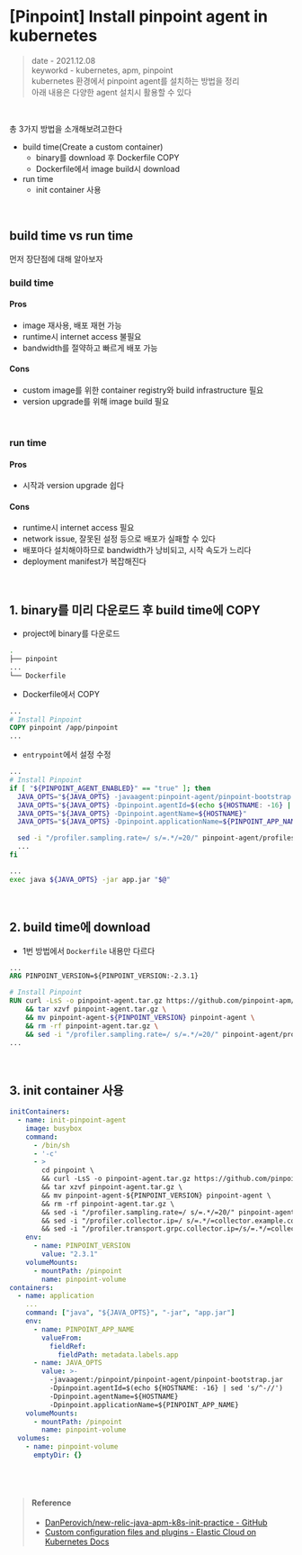 # [Pinpoint] Install pinpoint agent in kubernetes
> date - 2021.12.08  
> keyworkd - kubernetes, apm, pinpoint  
> kubernetes 환경에서 pinpoint agent를 설치하는 방법을 정리  
> 아래 내용은 다양한 agent 설치시 활용할 수 있다  

<br>

총 3가지 방법을 소개해보려고한다
* build time(Create a custom container)
  * binary를 download 후 Dockerfile COPY
  * Dockerfile에서 image build시 download
* run time
  * init container 사용

<br>

## build time vs run time
먼저 장단점에 대해 알아보자

### build time

#### Pros
* image 재사용, 배포 재현 가능
* runtime시 internet access 불필요
* bandwidth를 절약하고 빠르게 배포 가능

#### Cons
* custom image를 위한 container registry와 build infrastructure 필요
* version upgrade를 위해 image build 필요

<br>

### run time

#### Pros
* 시작과 version upgrade 쉽다

#### Cons
* runtime시 internet access 필요
* network issue, 잘못된 설정 등으로 배포가 실패할 수 있다
* 배포마다 설치해야하므로 bandwidth가 낭비되고, 시작 속도가 느리다
* deployment manifest가 복잡해진다


<br>

## 1. binary를 미리 다운로드 후 build time에 COPY
* project에 binary를 다운로드
```sh
.
├── pinpoint
...
└── Dockerfile
```

* Dockerfile에서 COPY
```dockerfile
...
# Install Pinpoint
COPY pinpoint /app/pinpoint
...
```

* `entrypoint`에서 설정 수정
```sh
...
# Install Pinpoint
if [ "${PINPOINT_AGENT_ENABLED}" == "true" ]; then
  JAVA_OPTS="${JAVA_OPTS} -javaagent:pinpoint-agent/pinpoint-bootstrap.jar"
  JAVA_OPTS="${JAVA_OPTS} -Dpinpoint.agentId=$(echo ${HOSTNAME: -16} | sed 's/^-//')"
  JAVA_OPTS="${JAVA_OPTS} -Dpinpoint.agentName=${HOSTNAME}"
  JAVA_OPTS="${JAVA_OPTS} -Dpinpoint.applicationName=${PINPOINT_APP_NAME}"

  sed -i "/profiler.sampling.rate=/ s/=.*/=20/" pinpoint-agent/profiles/release/pinpoint.config
  ...
fi

...
exec java ${JAVA_OPTS} -jar app.jar "$@"
```


<br>

## 2. build time에 download
* 1번 방법에서 `Dockerfile` 내용만 다르다
```dockerfile
...
ARG PINPOINT_VERSION=${PINPOINT_VERSION:-2.3.1}

# Install Pinpoint
RUN curl -LsS -o pinpoint-agent.tar.gz https://github.com/pinpoint-apm/pinpoint/releases/download/v${PINPOINT_VERSION}/pinpoint-agent-${PINPOINT_VERSION}.tar.gz \
    && tar xzvf pinpoint-agent.tar.gz \
    && mv pinpoint-agent-${PINPOINT_VERSION} pinpoint-agent \
    && rm -rf pinpoint-agent.tar.gz \
    && sed -i "/profiler.sampling.rate=/ s/=.*/=20/" pinpoint-agent/profiles/release/pinpoint.config  # Dockerfile or entrypoint에서 실행
...
```


<br>

## 3. init container 사용

```yaml
initContainers:
  - name: init-pinpoint-agent
    image: busybox
    command:
      - /bin/sh
      - '-c'
      - >
        cd pinpoint \
        && curl -LsS -o pinpoint-agent.tar.gz https://github.com/pinpoint-apm/pinpoint/releases/download/v${PINPOINT_VERSION}/pinpoint-agent-${PINPOINT_VERSION}.tar.gz \
        && tar xzvf pinpoint-agent.tar.gz \
        && mv pinpoint-agent-${PINPOINT_VERSION} pinpoint-agent \
        && rm -rf pinpoint-agent.tar.gz \
        && sed -i "/profiler.sampling.rate=/ s/=.*/=20/" pinpoint-agent/profiles/release/pinpoint.config \
        && sed -i "/profiler.collector.ip=/ s/=.*/=collector.example.com/" pinpoint-agent/profiles/release/pinpoint.config \
        && sed -i "/profiler.transport.grpc.collector.ip=/s/=.*/=collector.example.com/" pinpoint-agent/profiles/release/pinpoint.config
    env:
      - name: PINPOINT_VERSION
        value: "2.3.1"
    volumeMounts:
      - mountPath: /pinpoint
        name: pinpoint-volume
containers:
  - name: application
    ...
    command: ["java", "${JAVA_OPTS}", "-jar", "app.jar"]
    env:
      - name: PINPOINT_APP_NAME
        valueFrom:
          fieldRef:
            fieldPath: metadata.labels.app
      - name: JAVA_OPTS
        value: >-
          -javaagent:/pinpoint/pinpoint-agent/pinpoint-bootstrap.jar
          -Dpinpoint.agentId=$(echo ${HOSTNAME: -16} | sed 's/^-//')
          -Dpinpoint.agentName=${HOSTNAME}
          -Dpinpoint.applicationName=${PINPOINT_APP_NAME}
    volumeMounts:
      - mountPath: /pinpoint
        name: pinpoint-volume
  volumes:
    - name: pinpoint-volume
      emptyDir: {}
```


<br><br>

> #### Reference
> * [DanPerovich/new-relic-java-apm-k8s-init-practice - GitHub](https://github.com/DanPerovich/new-relic-java-apm-k8s-init-practice)
> * [Custom configuration files and plugins - Elastic Cloud on Kubernetes Docs](https://www.elastic.co/guide/en/cloud-on-k8s/master/k8s-bundles-plugins.html)
